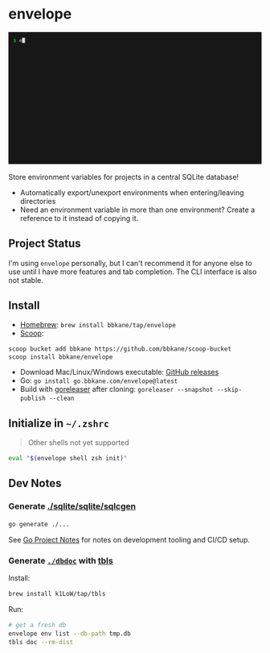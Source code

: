 # envelope

![./demo.gif](./demo.gif)

Store environment variables for projects in a central SQLite database!

- Automatically export/unexport environments when entering/leaving directories
- Need an environment variable in more than one environment? Create a reference to it instead of copying it.

## Project Status

I'm using `envelope` personally, but I can't recommend it for anyone else to use until I have more features and tab completion. The CLI interface is also not stable.

## Install

- [Homebrew](https://brew.sh/): `brew install bbkane/tap/envelope`
- [Scoop](https://scoop.sh/):

```
scoop bucket add bbkane https://github.com/bbkane/scoop-bucket
scoop install bbkane/envelope
```

- Download Mac/Linux/Windows executable: [GitHub releases](https://github.com/bbkane/envelope/releases)
- Go: `go install go.bbkane.com/envelope@latest`
- Build with [goreleaser](https://goreleaser.com/) after cloning: `goreleaser --snapshot --skip-publish --clean`

## Initialize in `~/.zshrc`

> Other shells not yet supported

```bash
eval "$(envelope shell zsh init)"
```

## Dev Notes

### Generate [./sqlite/sqlite/sqlcgen](./sqlite/sqlite/sqlcgen)

```bash
go generate ./...
```

See [Go Project Notes](https://www.bbkane.com/blog/go-project-notes/) for notes on development tooling and CI/CD setup.

### Generate [`./dbdoc`](./dbdoc) with [tbls](https://github.com/k1LoW/tbls)

Install:

```bash
brew install k1LoW/tap/tbls
```

Run:

```bash
# get a fresh db
envelope env list --db-path tmp.db
tbls doc --rm-dist
```

